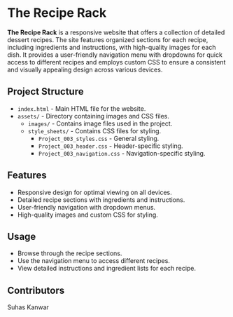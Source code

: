 # The Recipe Rack

**The Recipe Rack** is a responsive website that offers a collection of detailed dessert recipes. The site features organized sections for each recipe, including ingredients and instructions, with high-quality images for each dish. It provides a user-friendly navigation menu with dropdowns for quick access to different recipes and employs custom CSS to ensure a consistent and visually appealing design across various devices.

## Project Structure

- `index.html` - Main HTML file for the website.
- `assets/` - Directory containing images and CSS files.
  - `images/` - Contains image files used in the project.
  - `style_sheets/` - Contains CSS files for styling.
    - `Project_003_styles.css` - General styling.
    - `Project_003_header.css` - Header-specific styling.
    - `Project_003_navigation.css` - Navigation-specific styling.

## Features

- Responsive design for optimal viewing on all devices.
- Detailed recipe sections with ingredients and instructions.
- User-friendly navigation with dropdown menus.
- High-quality images and custom CSS for styling.


## Usage

- Browse through the recipe sections.
- Use the navigation menu to access different recipes.
- View detailed instructions and ingredient lists for each recipe.

## Contributors
Suhas Kanwar
